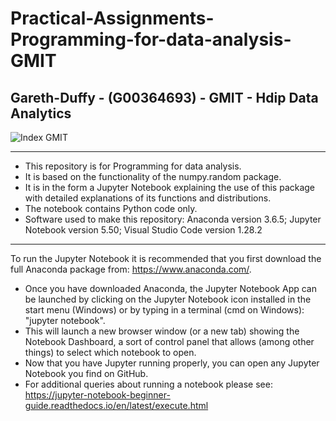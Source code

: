 # Practical-Assignments-Programming-for-data-analysis-GMIT

## Gareth-Duffy - (G00364693) - GMIT - Hdip Data Analytics

<img src="https://image.ibb.co/gw4Gen/Index_GMIT.png" alt="Index GMIT" border="0" />

----------------------------------------------------------------------------------------------------------------------------------------
* This repository is for Programming for data analysis.
* It is based on the functionality of the numpy.random package.
* It is in the form a Jupyter Notebook explaining the use of this package with detailed explanations of its functions and distributions.
* The notebook contains Python code only.
* Software used to make this repository: Anaconda version 3.6.5; Jupyter Notebook version 5.50; Visual Studio Code version 1.28.2
---------------------------------
To run the Jupyter Notebook it is recommended that you first download the full Anaconda package from: https://www.anaconda.com/.
* Once you have downloaded Anaconda, the Jupyter Notebook App can be launched by clicking on the Jupyter Notebook icon installed in the start menu (Windows) or by typing in a terminal (cmd on Windows): "jupyter notebook".
* This will launch a new browser window (or a new tab) showing the Notebook Dashboard, a sort of control panel that allows (among other things) to select which notebook to open.
* Now that you have Jupyter running properly, you can open any Jupyter Notebook you find on GitHub.
* For additional queries about running a notebook please see: https://jupyter-notebook-beginner-guide.readthedocs.io/en/latest/execute.html
